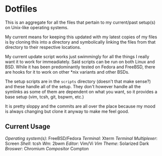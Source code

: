 # Dotfiles

This is an aggregate for all the files that pertain to my current/past setup(s) on Unix-like operating systems.

My current means for keeping this updated with my latest copies of my files is by cloning this into a directory and symbolically linking the files from that directory to their respective locations.

My current update script works just swimmingly for all the things I really want it to work for immeadiately. Said scripts can be run on both Linux and BSD. While it has been predominantly tested on Fedora and FreeBSD, there are hooks for it to work on other \*nix variants and other BSDs. 

The setup scripts are in the `scripts` directory (doesn't that make sense?) and these handle all of the setup. They don't however handle all the symlinks as some of them are dependent on what you want, so it provides a base setup (vim, tcsh, git, bspwm, etc.)

It is pretty sloppy and the commits are all over the place because my mood is always changing but clone it anyway to make me feel good. 

## Current Usage

*Operating system(s)*: FreeBSD/Fedora
*Terminal*: Xterm
*Terminal Multiplexer*: Screen
*Shell*: tcsh
*Wm*: 2bwm
*Editor*: Vim/Vi
*Vim Theme*: Solarized Dark
*Broswer*: Chromium
*Compositor* Compton
